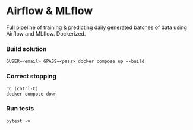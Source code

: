 # Airflow & MLflow
Full pipeline of training & predicting daily generated batches
 of data using Airflow and MLflow. Dockerized.
### Build solution
```
GUSER=<email> GPASS=<pass> docker compose up --build
```
### Correct stopping
```
^C (cntrl-C)
docker compose down
```
### Run tests
```
pytest -v
```